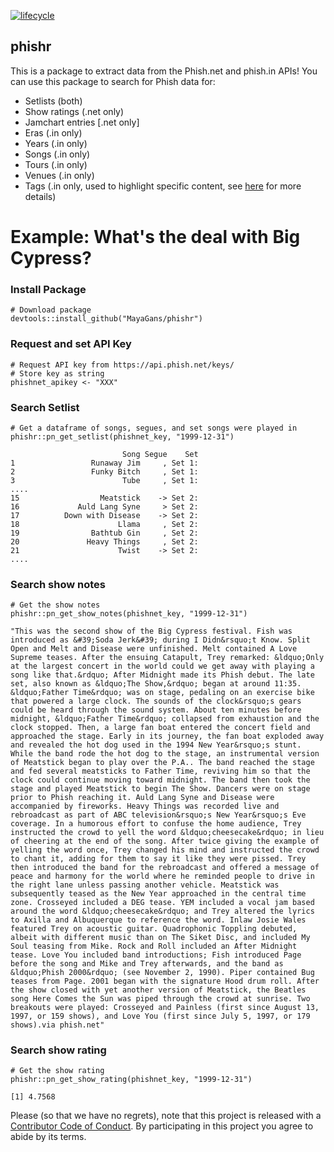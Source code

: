 [![lifecycle](https://img.shields.io/badge/lifecycle-experimental-orange.svg)](https://www.tidyverse.org/lifecycle/#experimental)

## phishr
 
This is a package to extract data from the Phish.net and phish.in APIs! You can use this package to search for Phish data for:
 * Setlists (both)
 * Show ratings (.net only)
 * Jamchart entries [.net only]
 * Eras (.in only)
 * Years (.in only)
 * Songs (.in only)
 * Tours (.in only)
 * Venues (.in only)
 * Tags (.in only, used to highlight specific content, see [here](https://phish.in/tags) for more details)
 
 

# Example: What's the deal with Big Cypress?
 
### Install Package
```{r}
# Download package
devtools::install_github("MayaGans/phishr")
```

### Request and set API Key
```{r}
# Request API key from https://api.phish.net/keys/
# Store key as string
phishnet_apikey <- "XXX"
```

### Search Setlist
```{r}
# Get a dataframe of songs, segues, and set songs were played in
phishr::pn_get_setlist(phishnet_key, "1999-12-31")
```

```{r}
                         Song Segue    Set
1                 Runaway Jim     , Set 1:
2                 Funky Bitch     , Set 1:
3                        Tube     , Set 1:
....
15                  Meatstick    -> Set 2:
16             Auld Lang Syne     > Set 2:
17          Down with Disease    -> Set 2:
18                      Llama     , Set 2:
19                Bathtub Gin     , Set 2:
20               Heavy Things     , Set 2:
21                      Twist    -> Set 2:
....
```

### Search show notes
```{r}
# Get the show notes 
phishr::pn_get_show_notes(phishnet_key, "1999-12-31")

"This was the second show of the Big Cypress festival. Fish was introduced as &#39;Soda Jerk&#39; during I Didn&rsquo;t Know. Split Open and Melt and Disease were unfinished. Melt contained A Love Supreme teases. After the ensuing Catapult, Trey remarked: &ldquo;Only at the largest concert in the world could we get away with playing a song like that.&rdquo; After Midnight made its Phish debut. The late set, also known as &ldquo;The Show,&rdquo; began at around 11:35. &ldquo;Father Time&rdquo; was on stage, pedaling on an exercise bike that powered a large clock. The sounds of the clock&rsquo;s gears could be heard through the sound system. About ten minutes before midnight, &ldquo;Father Time&rdquo; collapsed from exhaustion and the clock stopped. Then, a large fan boat entered the concert field and approached the stage. Early in its journey, the fan boat exploded away and revealed the hot dog used in the 1994 New Year&rsquo;s stunt. While the band rode the hot dog to the stage, an instrumental version of Meatstick began to play over the P.A.. The band reached the stage and fed several meatsticks to Father Time, reviving him so that the clock could continue moving toward midnight. The band then took the stage and played Meatstick to begin The Show. Dancers were on stage prior to Phish reaching it. Auld Lang Syne and Disease were accompanied by fireworks. Heavy Things was recorded live and rebroadcast as part of ABC television&rsquo;s New Year&rsquo;s Eve coverage. In a humorous effort to confuse the home audience, Trey instructed the crowd to yell the word &ldquo;cheesecake&rdquo; in lieu of cheering at the end of the song. After twice giving the example of yelling the word once, Trey changed his mind and instructed the crowd to chant it, adding for them to say it like they were pissed. Trey then introduced the band for the rebroadcast and offered a message of peace and harmony for the world where he reminded people to drive in the right lane unless passing another vehicle. Meatstick was subsequently teased as the New Year approached in the central time zone. Crosseyed included a DEG tease. YEM included a vocal jam based around the word &ldquo;cheesecake&rdquo; and Trey altered the lyrics to Axilla and Albuquerque to reference the word. Inlaw Josie Wales featured Trey on acoustic guitar. Quadrophonic Toppling debuted, albeit with different music than on The Siket Disc, and included My Soul teasing from Mike. Rock and Roll included an After Midnight tease. Love You included band introductions; Fish introduced Page before the song and Mike and Trey afterwards, and the band as &ldquo;Phish 2000&rdquo; (see November 2, 1990). Piper contained Bug teases from Page. 2001 began with the signature Hood drum roll. After the show closed with yet another version of Meatstick, the Beatles song Here Comes the Sun was piped through the crowd at sunrise. Two breakouts were played: Crosseyed and Painless (first since August 13, 1997, or 159 shows), and Love You (first since July 5, 1997, or 179 shows).via phish.net"
```

### Search show rating
```{r}
# Get the show rating
phishr::pn_get_show_rating(phishnet_key, "1999-12-31")

[1] 4.7568
 ```

Please (so that we have no regrets), note that this project is released with a [Contributor Code of Conduct](CODE_OF_CONDUCT.md).
By participating in this project you agree to abide by its terms.
